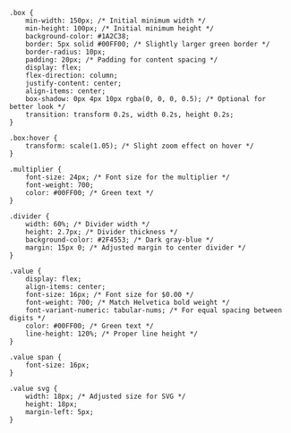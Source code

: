     .box {
        min-width: 150px; /* Initial minimum width */
        min-height: 100px; /* Initial minimum height */
        background-color: #1A2C38;
        border: 5px solid #00FF00; /* Slightly larger green border */
        border-radius: 10px;
        padding: 20px; /* Padding for content spacing */
        display: flex;
        flex-direction: column;
        justify-content: center;
        align-items: center;
        box-shadow: 0px 4px 10px rgba(0, 0, 0, 0.5); /* Optional for better look */
        transition: transform 0.2s, width 0.2s, height 0.2s;
    }

    .box:hover {
        transform: scale(1.05); /* Slight zoom effect on hover */
    }

    .multiplier {
        font-size: 24px; /* Font size for the multiplier */
        font-weight: 700;
        color: #00FF00; /* Green text */
    }

    .divider {
        width: 60%; /* Divider width */
        height: 2.7px; /* Divider thickness */
        background-color: #2F4553; /* Dark gray-blue */
        margin: 15px 0; /* Adjusted margin to center divider */
    }

    .value {
        display: flex;
        align-items: center;
        font-size: 16px; /* Font size for $0.00 */
        font-weight: 700; /* Match Helvetica bold weight */
        font-variant-numeric: tabular-nums; /* For equal spacing between digits */
        color: #00FF00; /* Green text */
        line-height: 120%; /* Proper line height */
    }

    .value span {
        font-size: 16px;
    }

    .value svg {
        width: 18px; /* Adjusted size for SVG */
        height: 18px;
        margin-left: 5px;
    }
</style>
